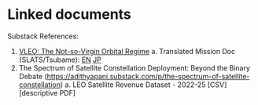 # Linked documents

Substack References:
1. [VLEO: The Not-so-Virgin Orbital Regime](https://adithyapani.substack.com/p/vleo-the-not-so-virgin-orbital-regime)
  a. Translated Mission Doc (SLATS/Tsubame): [EN](/PDFs/%5BEN%5D_20130904_slats_j.pdf) [JP](https://www.jaxa.jp/press/2013/09/20130904_slats_j.pdf)
2. The Spectrum of Satellite Constellation Deployment: Beyond the Binary Debate (https://adithyapani.substack.com/p/the-spectrum-of-satellite-constellation)
  a. LEO Satellite Revenue Dataset - 2022-25 [CSV] [descriptive PDF]
